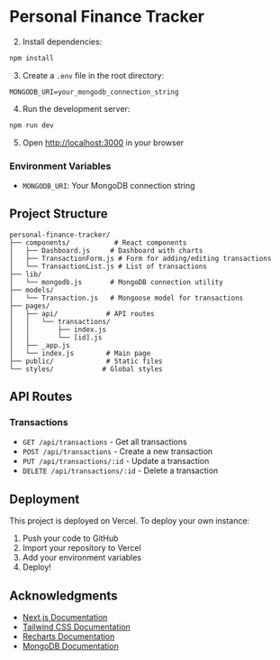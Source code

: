 # Personal Finance Tracker

2. Install dependencies:
```bash
npm install
```

3. Create a `.env` file in the root directory:
```env
MONGODB_URI=your_mongodb_connection_string
```

4. Run the development server:
```bash
npm run dev
```

5. Open [http://localhost:3000](http://localhost:3000) in your browser

### Environment Variables

- `MONGODB_URI`: Your MongoDB connection string

## Project Structure

```
personal-finance-tracker/
├── components/           # React components
│   ├── Dashboard.js     # Dashboard with charts
│   ├── TransactionForm.js # Form for adding/editing transactions
│   └── TransactionList.js # List of transactions
├── lib/
│   └── mongodb.js       # MongoDB connection utility
├── models/
│   └── Transaction.js   # Mongoose model for transactions
├── pages/
│   ├── api/            # API routes
│   │   └── transactions/
│   │       ├── index.js
│   │       └── [id].js
│   ├── _app.js
│   └── index.js        # Main page
├── public/             # Static files
└── styles/            # Global styles
```

## API Routes

### Transactions

- `GET /api/transactions` - Get all transactions
- `POST /api/transactions` - Create a new transaction
- `PUT /api/transactions/:id` - Update a transaction
- `DELETE /api/transactions/:id` - Delete a transaction

## Deployment

This project is deployed on Vercel. To deploy your own instance:

1. Push your code to GitHub
2. Import your repository to Vercel
3. Add your environment variables
4. Deploy!


## Acknowledgments

- [Next.js Documentation](https://nextjs.org/docs)
- [Tailwind CSS Documentation](https://tailwindcss.com/docs)
- [Recharts Documentation](https://recharts.org/en-US/)
- [MongoDB Documentation](https://docs.mongodb.com/)
